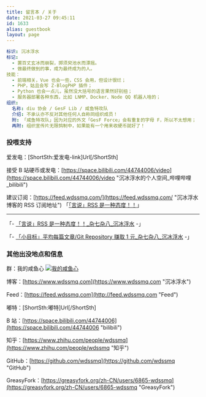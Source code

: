 ```yaml
---
title: 留言本 / 关于
date: 2021-03-27 09:45:11
id: 1633
alias: guestbook
layout: page
---
```


```yml
标识: 沉冰浮水
标记:
  - 置百丈玄冰而崩裂，掷须臾池水而漂摇。
  - 做最终做到的事，成为最终成为的人。
技能：
  - 前端相关，Vue 也会一些，CSS 会用，但设计很烂；
  - PHP，姑且会写 Z-BlogPHP 插件；
  - Python 也会一点儿，虽然没大括号的语言果然好别扭；
  - 服务器部署各种东西，比如 LNMP、Docker、Node QQ 机器人啥的；
组织:
  名称: diu 协会 / GesF Lib / 咸鱼特攻队
  介绍: 不承认亦不反对其他任何人自称同组织成员！
  附: 「咸鱼特攻队」因为对应的外文「GesF Force」会有重复的字母 F，所以不太想用；
  再附: 组织宣传片无限鸽制中，如果能有一个用来收硬币就好了！
```

<!--more-->

### 投喂支持

爱发电：\[ShortSth:爱发电-link\]Url\[/ShortSth\]

接受 B 站硬币或发电：[https://space.bilibili.com/44744006/video](https://space.bilibili.com/44744006/video "沉冰浮水的个人空间\_哔哩哔哩\_bilibili")

建议订阅：[https://feed.wdssmq.com/](https://feed.wdssmq.com/ "沉冰浮水博客的 RSS 订阅地址") 「[「言说」RSS 是一种态度！！](https://www.wdssmq.com/post/20201231613.html "「言说」RSS 是一种态度！！")」

----

「- [「言说」RSS 是一种态度！！\_杂七杂八\_沉冰浮水](https://www.wdssmq.com/post/20201231613.html "「言说」RSS 是一种态度！！\_杂七杂八\_沉冰浮水") -」

「- [「小目标」平均每篇文章/Git Repository 赚取 1 元\_杂七杂八\_沉冰浮水](https://www.wdssmq.com/post/20210723266.html "「小目标」平均每篇文章/Git Repository 赚取 1 元\_杂七杂八\_沉冰浮水") -」

### 其他出没地点和信息

群：我的咸鱼心 [![我的咸鱼心](https://www.wdssmq.com/zb_users/logos/qq_group.png "我的咸鱼心")](https://jq.qq.com/?_wv=1027&k=5v4d3ti "我的咸鱼心")

博客：[https://www.wdssmq.com](https://www.wdssmq.com "沉冰浮水")

Feed：[https://feed.wdssmq.com](http://feed.wdssmq.com "Feed")

嘟特：\[ShortSth:嘟特\]Url\[/ShortSth\]

B 站：[https://space.bilibili.com/44744006](https://space.bilibili.com/44744006 "bilibili")

知乎：[https://www.zhihu.com/people/wdssmq](https://www.zhihu.com/people/wdssmq "知乎")

GitHub：[https://github.com/wdssmq](https://github.com/wdssmq "GitHub")

GreasyFork：[https://greasyfork.org/zh-CN/users/6865-wdssmq](https://greasyfork.org/zh-CN/users/6865-wdssmq "GreasyFork")
